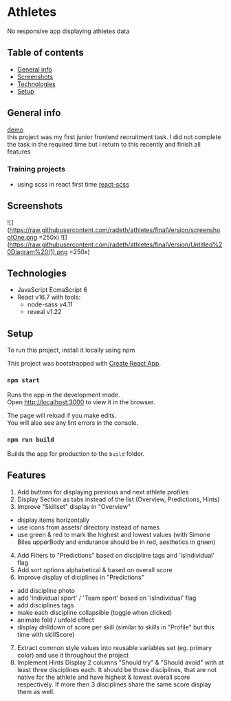 # Athletes

No responsive app displaying athletes data

## Table of contents

- [General info](#general-info)
- [Screenshots](#screenshots)
- [Technologies](#technologies)
- [Setup](#setup)

## General info

[demo](https://radeth.github.io/athletes/) </br>
this project was my first junior frontend recruitment task. I did not complete the task in the required time but i return to this recently and finish all features

### Training projects

- using scss in react first time [react-scss](https://github.com/radeth/react-scss)

## Screenshots

![](https://raw.githubusercontent.com/radeth/athletes/finalVersion/screenshootOne.png =250x)
![](https://raw.githubusercontent.com/radeth/athletes/finalVersion/Untitled%20Diagram%20(1).png =250x)

## Technologies

- JavaScript EcmaScript 6
- React v16.7 with tools:
  - node-sass v4.11
  - reveal v1.22

## Setup

To run this project, install it locally using npm

This project was bootstrapped with [Create React App](https://github.com/facebook/create-react-app).

### `npm start`

Runs the app in the development mode.<br>
Open [http://localhost:3000](http://localhost:3000) to view it in the browser.

The page will reload if you make edits.<br>
You will also see any lint errors in the console.

### `npm run build`

Builds the app for production to the `build` folder.<br>

## Features

1. Add buttons for displaying previous and next athlete profiles
2. Display Section as tabs instead of the list (Overview, Predictions, Hints)
3. Improve "Skillset" display in "Overview"

- display items horizontally
- use icons from assets/ directory instead of names
- use green & red to mark the highest and lowest values (with Simone Biles upperBody and endurance should be in red, aesthetics in green)

4. Add Filters to "Predictions" based on discipline tags and 'isIndividual' flag
5. Add sort options alphabetical & based on overall score
6. Improve display of diciplines in "Predictions"

- add discipline photo
- add 'Individual sport' / 'Team sport' based on 'isIndividual' flag
- add disciplines tags
- make each discipline collapsible (toggle when clicked)
- animate fold / unfold effect
- display drilldown of score per skill (similar to skills in "Profile" but this time with skillScore)

7. Extract common style values into reusable variables set (eg. primary color) and use it throughout the project
8. Implement Hints
   Display 2 columns "Should try" & "Should avoid" with at least three disciplines each.
   It should be those disciplines, that are not native for the athlete and have highest & lowest overall score respectively.
   If more then 3 disciplines share the same score display them as well.
